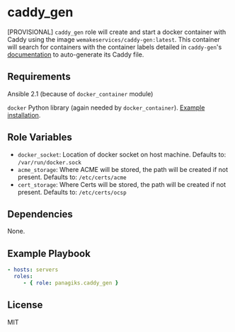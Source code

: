 caddy_gen
=========

[PROVISIONAL] `caddy_gen` role will create and start a docker container with Caddy using the image `wemakeservices/caddy-gen:latest`. This container will search for containers with
the container labels detailed in `caddy-gen`'s [documentation](https://github.com/wemake-services/caddy-gen#usage) to auto-generate its Caddy file.

Requirements
------------

Ansible 2.1 (because of `docker_container` module)

`docker` Python library (again needed by `docker_container`). [Example installation](https://github.com/geerlingguy/ansible-role-docker#use-with-ansible-and-docker-python-library).

Role Variables
--------------

* `docker_socket`: Location of docker socket on host machine. Defaults to: `/var/run/docker.sock`
* `acme_storage`: Where ACME will be stored, the path will be created if not present. Defaults to: `/etc/certs/acme`
* `cert_storage`: Where Certs will be stored, the path will be created if not present. Defaults to: `/etc/certs/ocsp`

Dependencies
------------

None.

Example Playbook
----------------

```yaml
- hosts: servers
  roles:
     - { role: panagiks.caddy_gen }
```

License
-------

MIT
